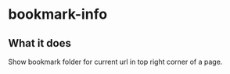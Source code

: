 # bookmark-info

## What it does

Show bookmark folder for current url in top right corner of a page.

